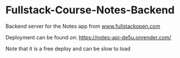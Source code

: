 # Fullstack-Course-Notes-Backend
Backend server for the Notes app from www.fullstackopen.com

Deployment can be found on: https://notes-api-de5u.onrender.com/

Note that it is a free deploy and can be slow to load
